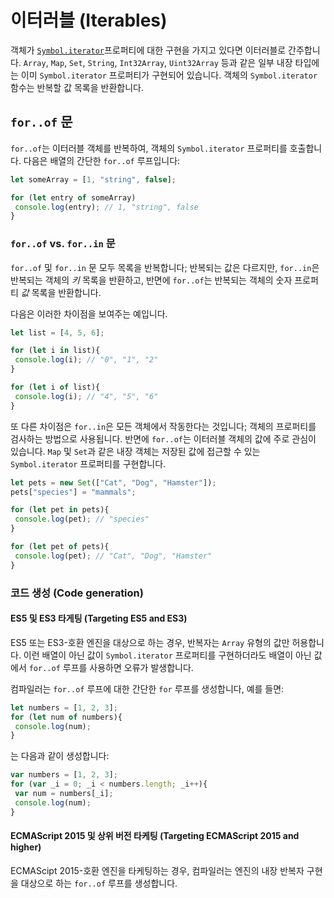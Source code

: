 # 이터러블 (Iterables)

객체가 [`Symbol.iterator`](https://www.typescriptlang.org/docs/handbook/symbols.html#symboliterator)프로퍼티에 대한 구현을 가지고 있다면 이터러블로 간주합니다.
`Array`, `Map`, `Set`, `String`, `Int32Array`, `Uint32Array` 등과 같은 일부 내장 타입에는 이미 `Symbol.iterator` 프로퍼티가 구현되어 있습니다.
객체의 `Symbol.iterator` 함수는 반복할 값 목록을 반환합니다.

## `for..of` 문

`for..of`는 이터러블 객체를 반복하여, 객체의 `Symbol.iterator` 프로퍼티를 호출합니다.
다음은 배열의 간단한 `for..of` 루프입니다:

```ts
let someArray = [1, "string", false];

for (let entry of someArray)
 console.log(entry); // 1, "string", false
}
```

### `for..of` vs. `for..in` 문

`for..of` 및 `for..in` 문 모두 목록을 반복합니다; 반복되는 값은 다르지만, `for..in`은 반복되는 객체의 *키* 목록을 반환하고, 반면에 `for..of`는 반복되는 객체의 숫자 프로퍼티 *값* 목록을 반환합니다.

다음은 이러한 차이점을 보여주는 예입니다.

```ts
let list = [4, 5, 6];

for (let i in list){
 console.log(i); // "0", "1", "2"
}

for (let i of list){
 console.log(i); // "4", "5", "6"
}
```

또 다른 차이점은 `for..in`은 모든 객체에서 작동한다는 것입니다; 객체의 프로퍼티를 검사하는 방법으로 사용됩니다.
반면에 `for..of`는 이터러블 객체의 값에 주로 관심이 있습니다. `Map` 및 `Set`과 같은 내장 객체는 저장된 값에 접근할 수 있는 `Symbol.iterator` 프로퍼티를 구현합니다.

```ts
let pets = new Set(["Cat", "Dog", "Hamster"]);
pets["species"] = "mammals";

for (let pet in pets){
 console.log(pet); // "species"
}

for (let pet of pets){
 console.log(pet); // "Cat", "Dog", "Hamster"
}
```

### 코드 생성 (Code generation)

#### ES5 및 ES3 타게팅 (Targeting ES5 and ES3)

ES5 또는 ES3-호환 엔진을 대상으로 하는 경우, 반복자는 `Array` 유형의 값만 허용합니다.
이런 배열이 아닌 값이 `Symbol.iterator` 프로퍼티를 구현하더라도 배열이 아닌 값에서 `for..of` 루프를 사용하면 오류가 발생합니다.

컴파일러는 `for..of` 루프에 대한 간단한 `for` 루프를 생성합니다, 예를 들면:

```ts
let numbers = [1, 2, 3];
for (let num of numbers){
 console.log(num);
}
```

는 다음과 같이 생성합니다:

```ts
var numbers = [1, 2, 3];
for (var _i = 0; _i < numbers.length; _i++){
 var num = numbers[_i];
 console.log(num);
}
```

#### ECMAScript 2015 및 상위 버전 타케팅 (Targeting ECMAScript 2015 and higher)

ECMAScipt 2015-호환 엔진을 타케팅하는 경우, 컴파일러는 엔진의 내장 반복자 구현을 대상으로 하는 `for..of` 루프를 생성합니다.